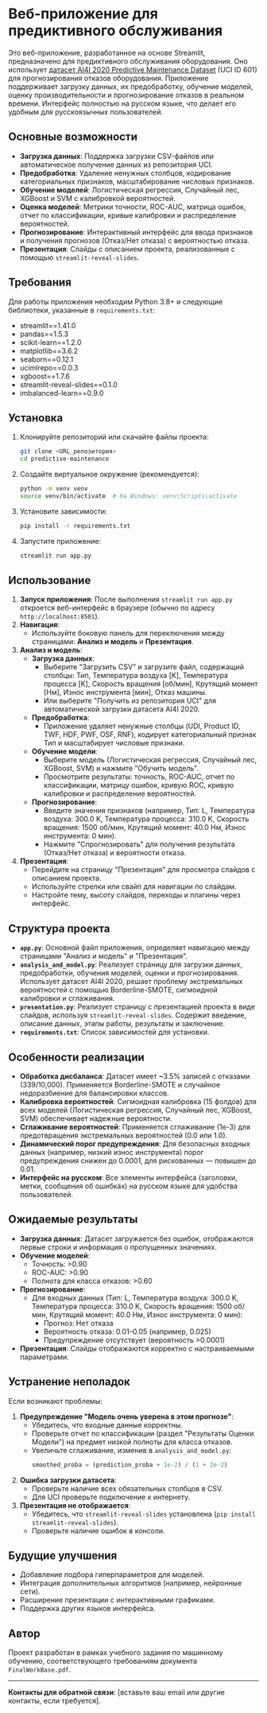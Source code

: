 # Веб-приложение для предиктивного обслуживания

Это веб-приложение, разработанное на основе Streamlit, предназначено для предиктивного обслуживания оборудования. Оно использует [датасет AI4I 2020 Predictive Maintenance Dataset](https://archive.ics.uci.edu/dataset/601/predictive+maintenance+dataset) (UCI ID 601) для прогнозирования отказов оборудования. Приложение поддерживает загрузку данных, их предобработку, обучение моделей, оценку производительности и прогнозирование отказов в реальном времени. Интерфейс полностью на русском языке, что делает его удобным для русскоязычных пользователей.

## Основные возможности
- **Загрузка данных**: Поддержка загрузки CSV-файлов или автоматическое получение данных из репозитория UCI.
- **Предобработка**: Удаление ненужных столбцов, кодирование категориальных признаков, масштабирование числовых признаков.
- **Обучение моделей**: Логистическая регрессия, Случайный лес, XGBoost и SVM с калибровкой вероятностей.
- **Оценка моделей**: Метрики точности, ROC-AUC, матрица ошибок, отчет по классификации, кривые калибровки и распределение вероятностей.
- **Прогнозирование**: Интерактивный интерфейс для ввода признаков и получения прогнозов (Отказ/Нет отказа) с вероятностью отказа.
- **Презентация**: Слайды с описанием проекта, реализованные с помощью `streamlit-reveal-slides`.

## Требования
Для работы приложения необходим Python 3.8+ и следующие библиотеки, указанные в `requirements.txt`:
- streamlit==1.41.0
- pandas==1.5.3
- scikit-learn==1.2.0
- matplotlib==3.6.2
- seaborn==0.12.1
- ucimlrepo==0.0.3
- xgboost==1.7.6
- streamlit-reveal-slides==0.1.0
- imbalanced-learn==0.9.0

## Установка
1. Клонируйте репозиторий или скачайте файлы проекта:
   ```bash
   git clone <URL_репозитория>
   cd predictive-maintenance
   ```
2. Создайте виртуальное окружение (рекомендуется):
   ```bash
   python -m venv venv
   source venv/bin/activate  # На Windows: venv\Scripts\activate
   ```
3. Установите зависимости:
   ```bash
   pip install -r requirements.txt
   ```
4. Запустите приложение:
   ```bash
   streamlit run app.py
   ```

## Использование
1. **Запуск приложения**:
   После выполнения `streamlit run app.py` откроется веб-интерфейс в браузере (обычно по адресу `http://localhost:8501`).
2. **Навигация**:
   - Используйте боковую панель для переключения между страницами: **Анализ и модель** и **Презентация**.
3. **Анализ и модель**:
   - **Загрузка данных**:
     - Выберите "Загрузить CSV" и загрузите файл, содержащий столбцы: Тип, Температура воздуха [K], Температура процесса [K], Скорость вращения [об/мин], Крутящий момент [Нм], Износ инструмента [мин], Отказ машины.
     - Или выберите "Получить из репозитория UCI" для автоматической загрузки датасета AI4I 2020.
   - **Предобработка**:
     - Приложение удаляет ненужные столбцы (UDI, Product ID, TWF, HDF, PWF, OSF, RNF), кодирует категориальный признак Тип и масштабирует числовые признаки.
   - **Обучение модели**:
     - Выберите модель (Логистическая регрессия, Случайный лес, XGBoost, SVM) и нажмите "Обучить модель".
     - Просмотрите результаты: точность, ROC-AUC, отчет по классификации, матрицу ошибок, кривую ROC, кривую калибровки и распределение вероятностей.
   - **Прогнозирование**:
     - Введите значения признаков (например, Тип: L, Температура воздуха: 300.0 K, Температура процесса: 310.0 K, Скорость вращения: 1500 об/мин, Крутящий момент: 40.0 Нм, Износ инструмента: 0 мин).
     - Нажмите "Спрогнозировать" для получения результата (Отказ/Нет отказа) и вероятности отказа.
4. **Презентация**:
   - Перейдите на страницу "Презентация" для просмотра слайдов с описанием проекта.
   - Используйте стрелки или свайп для навигации по слайдам.
   - Настройте тему, высоту слайдов, переходы и плагины через интерфейс.

## Структура проекта
- **`app.py`**: Основной файл приложения, определяет навигацию между страницами "Анализ и модель" и "Презентация".
- **`analysis_and_model.py`**: Реализует страницу для загрузки данных, предобработки, обучения моделей, оценки и прогнозирования. Использует датасет AI4I 2020, решает проблему экстремальных вероятностей с помощью Borderline-SMOTE, сигмоидной калибровки и сглаживания.
- **`presentation.py`**: Реализует страницу с презентацией проекта в виде слайдов, используя `streamlit-reveal-slides`. Содержит введение, описание данных, этапы работы, результаты и заключение.
- **`requirements.txt`**: Список зависимостей для установки.

## Особенности реализации
- **Обработка дисбаланса**: Датасет имеет ~3.5% записей с отказами (339/10,000). Применяется Borderline-SMOTE и случайное недоразбиение для балансировки классов.
- **Калибровка вероятностей**: Сигмоидная калибровка (15 фолдов) для всех моделей (Логистическая регрессия, Случайный лес, XGBoost, SVM) обеспечивает надежные вероятности.
- **Сглаживание вероятностей**: Применяется сглаживание (1e-3) для предотвращения экстремальных вероятностей (0.0 или 1.0).
- **Динамический порог предупреждения**: Для безопасных входных данных (например, низкий износ инструмента) порог предупреждения снижен до 0.0001, для рискованных — повышен до 0.01.
- **Интерфейс на русском**: Все элементы интерфейса (заголовки, метки, сообщения об ошибках) на русском языке для удобства пользователей.

## Ожидаемые результаты
- **Загрузка данных**: Датасет загружается без ошибок, отображаются первые строки и информация о пропущенных значениях.
- **Обучение моделей**:
  - Точность: >0.90
  - ROC-AUC: >0.90
  - Полнота для класса отказов: >0.60
- **Прогнозирование**:
  - Для входных данных (Тип: L, Температура воздуха: 300.0 K, Температура процесса: 310.0 K, Скорость вращения: 1500 об/мин, Крутящий момент: 40.0 Нм, Износ инструмента: 0 мин):
    - Прогноз: Нет отказа
    - Вероятность отказа: 0.01–0.05 (например, 0.025)
    - Предупреждение отсутствует (вероятность >0.0001)
- **Презентация**: Слайды отображаются корректно с настраиваемыми параметрами.

## Устранение неполадок
Если возникают проблемы:
1. **Предупреждение "Модель очень уверена в этом прогнозе"**:
   - Убедитесь, что входные данные корректны.
   - Проверьте отчет по классификации (раздел "Результаты Оценки Модели") на предмет низкой полноты для класса отказов.
   - Увеличьте сглаживание, изменив в `analysis_and_model.py`:
     ```python
     smoothed_proba = (prediction_proba + 1e-2) / (1 + 2e-2)
     ```
2. **Ошибка загрузки датасета**:
   - Проверьте наличие всех обязательных столбцов в CSV.
   - Для UCI проверьте подключение к интернету.
3. **Презентация не отображается**:
   - Убедитесь, что `streamlit-reveal-slides` установлена (`pip install streamlit-reveal-slides`).
   - Проверьте наличие ошибок в консоли.

## Будущие улучшения
- Добавление подбора гиперпараметров для моделей.
- Интеграция дополнительных алгоритмов (например, нейронные сети).
- Расширение презентации с интерактивными графиками.
- Поддержка других языков интерфейса.

## Автор
Проект разработан в рамках учебного задания по машинному обучению, соответствующего требованиям документа `FinalWorkBase.pdf`.

---

**Контакты для обратной связи**: [вставьте ваш email или другие контакты, если требуется].